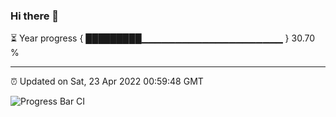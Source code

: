### Hi there 👋

⏳ Year progress { █████████▁▁▁▁▁▁▁▁▁▁▁▁▁▁▁▁▁▁▁▁▁ } 30.70 %

---

⏰ Updated on Sat, 23 Apr 2022 00:59:48 GMT

![Progress Bar CI](https://github.com/liununu/liununu/workflows/Progress%20Bar%20CI/badge.svg)
